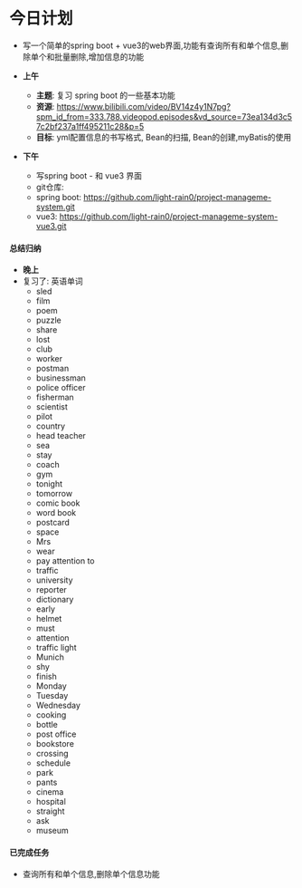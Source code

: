 # 今日计划

- 写一个简单的spring boot + vue3的web界面,功能有查询所有和单个信息,删除单个和批量删除,增加信息的功能

- **上午**

  - **主题**: 复习 spring boot 的一些基本功能
  - **资源**: https://www.bilibili.com/video/BV14z4y1N7pg?spm_id_from=333.788.videopod.episodes&vd_source=73ea134d3c57c2bf237a1ff495211c28&p=5
  - **目标**: yml配置信息的书写格式, Bean的扫描, Bean的创建,myBatis的使用


- **下午**
  - 写spring boot - 和 vue3 界面
  - git仓库:
  - spring boot: https://github.com/light-rain0/project-manageme-system.git
  - vue3: https://github.com/light-rain0/project-manageme-system-vue3.git

#### 总结归纳

- **晚上**
- 复习了: 英语单词
  - sled
  - film
  - poem
  - puzzle
  - share
  - lost
  - club
  - worker
  - postman
  - businessman
  - police officer
  - fisherman
  - scientist
  - pilot
  - country
  - head teacher
  - sea
  - stay
  - coach
  - gym
  - tonight
  - tomorrow
  - comic book
  - word book
  - postcard
  - space
  - Mrs
  - wear
  - pay attention to
  - traffic
  - university
  - reporter
  - dictionary
  - early
  - helmet
  - must
  - attention
  - traffic light
  - Munich
  - shy
  - finish
  - Monday
  - Tuesday
  - Wednesday
  - cooking
  - bottle
  - post office
  - bookstore
  - crossing
  - schedule
  - park
  - pants
  - cinema
  - hospital
  - straight
  - ask
  - museum

#### 已完成任务

- 查询所有和单个信息,删除单个信息功能
